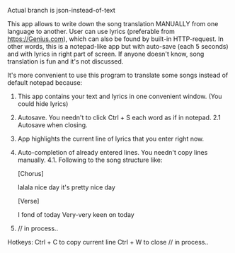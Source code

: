 Actual branch is json-instead-of-text

This app allows to write down the song translation MANUALLY from one language to another.
User can use lyrics (preferable from https://Genius.com), which can also be found by built-in HTTP-request.
In other words, this is a notepad-like app but with auto-save (each 5 seconds) and with lyrics in right part of screen.
If anyone doesn't know, song translation is fun and it's not discussed.

It's more convenient to use this program to translate some songs instead of default notepad because:
1. This app contains your text and lyrics in one convenient window. (You could hide lyrics)
2. Autosave. You needn't to click Ctrl + S each word as if in notepad.
  2.1 Autosave when closing.
4. App highlights the current line of lyrics that you enter right now.
5. Auto-completion of already entered lines. You needn't copy lines manually.
  4.1. Following to the song structure like:

   [Chorus]
   
   lalala nice day
   it's pretty nice day


   [Verse]

   I fond of today
   Very-very keen on today
7. // in process..

Hotkeys:
Ctrl + C to copy current line
Ctrl + W to close
// in process..
